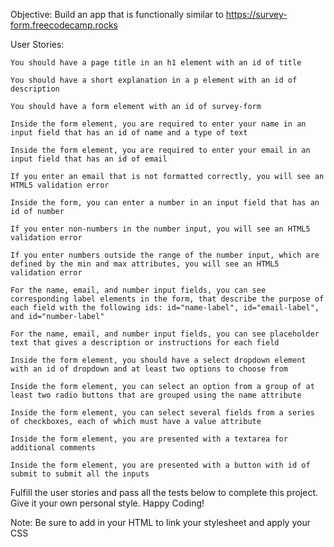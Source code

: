 

Objective: Build an app that is functionally similar to https://survey-form.freecodecamp.rocks

User Stories:

    You should have a page title in an h1 element with an id of title
    
    You should have a short explanation in a p element with an id of description
    
    You should have a form element with an id of survey-form
    
    Inside the form element, you are required to enter your name in an input field that has an id of name and a type of text
    
    Inside the form element, you are required to enter your email in an input field that has an id of email
    
    If you enter an email that is not formatted correctly, you will see an HTML5 validation error
    
    Inside the form, you can enter a number in an input field that has an id of number
    
    If you enter non-numbers in the number input, you will see an HTML5 validation error
    
    If you enter numbers outside the range of the number input, which are defined by the min and max attributes, you will see an HTML5 validation error
    
    For the name, email, and number input fields, you can see corresponding label elements in the form, that describe the purpose of each field with the following ids: id="name-label", id="email-label", and id="number-label"
    
    For the name, email, and number input fields, you can see placeholder text that gives a description or instructions for each field
    
    Inside the form element, you should have a select dropdown element with an id of dropdown and at least two options to choose from
    
    Inside the form element, you can select an option from a group of at least two radio buttons that are grouped using the name attribute
    
    Inside the form element, you can select several fields from a series of checkboxes, each of which must have a value attribute
    
    Inside the form element, you are presented with a textarea for additional comments
    
    Inside the form element, you are presented with a button with id of submit to submit all the inputs

Fulfill the user stories and pass all the tests below to complete this project. Give it your own personal style. Happy Coding!

Note: Be sure to add <link rel="stylesheet" href="styles.css"> in your HTML to link your stylesheet and apply your CSS
